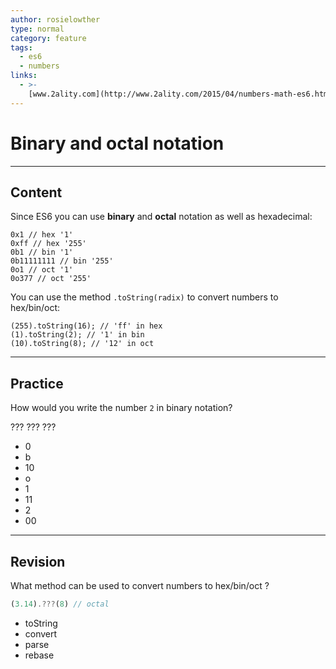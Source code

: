 ```yaml
---
author: rosielowther
type: normal
category: feature
tags:
  - es6
  - numbers
links:
  - >-
    [www.2ality.com](http://www.2ality.com/2015/04/numbers-math-es6.html){website}
---
```


# Binary and octal notation


---

## Content

Since ES6 you can use **binary** and **octal** notation as well as hexadecimal:

```plain-text
0x1 // hex '1'
0xff // hex '255'
0b1 // bin '1'
0b11111111 // bin '255'
0o1 // oct '1'
0o377 // oct '255'
```

You can use the method `.toString(radix)` to convert numbers to hex/bin/oct:

```plain-text
(255).toString(16); // 'ff' in hex
(1).toString(2); // '1' in bin
(10).toString(8); // '12' in oct
```


---

## Practice

How would you write the number `2` in binary notation?

??? ??? ???

- 0
- b
- 10
- o
- 1
- 11
- 2
- 00


---

## Revision

What method can be used to convert numbers to hex/bin/oct ?

```javascript
(3.14).???(8) // octal
```

- toString
- convert
- parse
- rebase
